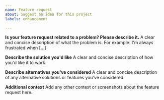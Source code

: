 ```yaml
---
name: Feature request
about: Suggest an idea for this project
labels: enhancement

---
```


**Is your feature request related to a problem? Please describe it.**
A clear and concise description of what the problem is. For example: I'm always frustrated when [...]

**Describe the solution you'd like**
A clear and concise description of how you'd like it to work.

**Describe alternatives you've considered**
A clear and concise description of any alternative solutions or features you've considered.

**Additional context**
Add any other context or screenshots about the feature request here.
